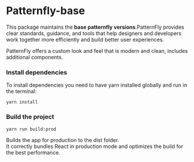 # Patternfly-base

This package maintains the **base patternfly versions**.PatternFly provides clear standards, guidance, and tools that help designers and developers work together more efficiently and build better user experiences.

PatternFly offers a custom look and feel that is modern and clean, includes additional components.

### Install dependencies

To install dependencies you need to have yarn installed globally and run in the terminal:
```
yarn install
```

### Build the project
```
yarn run build:prod
```
Builds the app for production to the dist folder.<br />
It correctly bundles React in production mode and optimizes the build for the best performance.